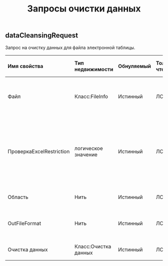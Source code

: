 ﻿---
title: Запросы очистки данных
second_title: Aspose.Cells Cloud Documen
type: docs
url: /ru/specification/model/datacleansingrequest/
description: "Aspose.Cells Спецификация облачной модели: DataCleansingRequest. Легко обрабатывайте Excel и другие документы электронных таблиц с помощью таких функций, как открытие, создание, редактирование, разделение, слияние, сравнение и преобразование."
kwords: Excel, Office, электронная таблица, Cloud REST API, DataCleansingRequest
weight: 50
---
## **dataCleansingRequest**

 Запрос на очистку данных для файла электронной таблицы.

| Имя свойства| Тип недвижимости| Обнуляемый| Только чтение| Значение по умолчанию| Описание|
|:- |:- |:- |:- |:- |:- |
| Файл| Класс:FileInfo| Истинный| ЛОЖЬ|| Файлы электронных таблиц, требующие очистки данных.|
| ПроверкаExcelRestriction| логическое значение| Истинный| ЛОЖЬ|| Проверьте, ограничено ли использование файла электронной таблицы при изменении пользователем объектов, связанных с ячейками.|
| Область| Нить| Истинный| ЛОЖЬ|| Региональные настройки книги.|
| OutFileFormat| Нить| Истинный| ЛОЖЬ||завершить очистку данных, outfile`s file format. `|
| Очистка данных| Класс:Очистка данных| Истинный| ЛОЖЬ|| Содержание очистки данных|


